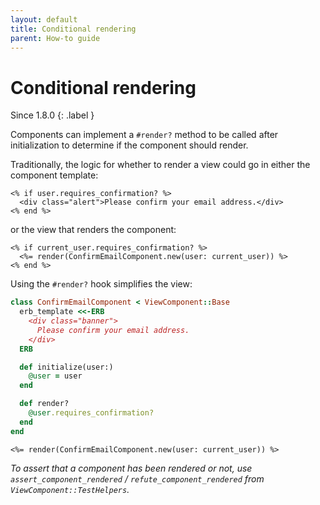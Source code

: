 ```yaml
---
layout: default
title: Conditional rendering
parent: How-to guide
---
```


# Conditional rendering

Since 1.8.0
{: .label }

Components can implement a `#render?` method to be called after initialization to determine if the component should render.

Traditionally, the logic for whether to render a view could go in either the component template:

```erb
<% if user.requires_confirmation? %>
  <div class="alert">Please confirm your email address.</div>
<% end %>
```

or the view that renders the component:

```erb
<% if current_user.requires_confirmation? %>
  <%= render(ConfirmEmailComponent.new(user: current_user)) %>
<% end %>
```

Using the `#render?` hook simplifies the view:

```ruby
class ConfirmEmailComponent < ViewComponent::Base
  erb_template <<-ERB
    <div class="banner">
      Please confirm your email address.
    </div>
  ERB

  def initialize(user:)
    @user = user
  end

  def render?
    @user.requires_confirmation?
  end
end
```

```erb
<%= render(ConfirmEmailComponent.new(user: current_user)) %>
```

_To assert that a component has been rendered or not, use `assert_component_rendered` / `refute_component_rendered` from `ViewComponent::TestHelpers`._
